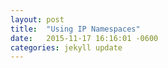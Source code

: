 ```yaml
---
layout: post
title:  "Using IP Namespaces"
date:   2015-11-17 16:16:01 -0600
categories: jekyll update
---
```

